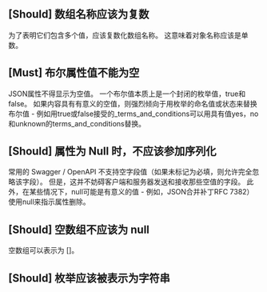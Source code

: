 ## [Should] 数组名称应该为复数
为了表明它们包含多个值，应该复数化数组名称。 这意味着对象名称应该是单数。

## [Must] 布尔属性值不能为空
JSON属性不得显示为空值。 一个布尔值本质上是一个封闭的枚举值，true和false。 如果内容具有有意义的空值，则强烈倾向于用枚举的命名值或状态来替换布尔值 - 例如用true或false接受的_terms_and_conditions可以用具有值yes，no和unknown的terms_and_conditions替换。

## [Should] 属性为 Null 时，不应该参加序列化
常用的 Swagger / OpenAPI 不支持空字段值（如果未标记为必填，则允许完全忽略该字段）。 但是，这并不妨碍客户端和服务器发送和接收那些空值的字段。 此外，在某些情况下，null可能是有意义的值 - 例如，JSON合并补丁RFC 7382）使用null来指示属性删除。

## [Should] 空数组不应该为 null
空数组可以表示为 []。

## [Should] 枚举应该被表示为字符串

